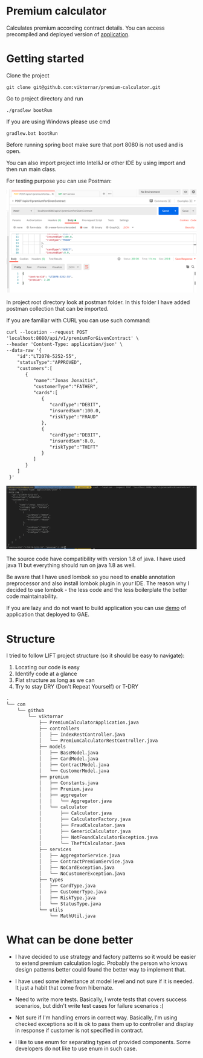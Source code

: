 # Premium calculator
Calculates premium according contract details. You can access precompiled and deployed version of [application](https://learncurve-dev.ey.r.appspot.com/).

# Getting started

Clone the project

```
git clone git@github.com:viktornar/premium-calculator.git
```

Go to project directory and run

```
./gradlew bootRun
```

If you are using Windows please use cmd

```
gradlew.bat bootRun
```

Before running spring boot make sure that port 8080 is not used and is open.

You can also import project into IntelliJ or other IDE by using import and then run main class.

For testing purpose you can use Postman:

![Postman image](images/postman_example.png)



In project root directory look at postman folder. In this folder I have added postman collection that can be imported.

If you are familiar with CURL you can use such command:

```
curl --location --request POST 'localhost:8080/api/v1/premiumForGivenContract' \
--header 'Content-Type: application/json' \
--data-raw '{
    "id":"LT2078-5252-55",
    "statusType":"APPROVED",
    "customers":[
       {
          "name":"Jonas Jonaitis",
          "customerType":"FATHER",
          "cards":[
             {
                "cardType":"DEBIT",
                "insuredSum":100.0,
                "riskType":"FRAUD"
             },
             {
                "cardType":"DEBIT",
                "insuredSum":8.0,
                "riskType":"THEFT"
             }
          ]
       }
    ]
 }'
```

![Curl example](images/curl_example.png)

The source code have compatibility with version 1.8 of java. I have used java 11 but everything should run on java 1.8 as well.

Be aware that I have used lombok so you need to enable annotation preprocessor and also install lombok plugin in your IDE. The reason why I decided to use lombok - the less code and the less boilerplate the better code maintainability.

If you are lazy and do not want to build application you can use [demo](https://learncurve-dev.ey.r.appspot.com/) of application that deployed to GAE.

# Structure

I tried to follow LIFT project structure (so it should be easy to navigate):

1. **L**ocating our code is easy
2. **I**dentify code at a glance
3. **F**lat structure as long as we can
4. **T**ry to stay DRY (Don't Repeat Yourself) or T-DRY
```
.
└── com
    └── github
        └── viktornar
            ├── PremiumCalculatorApplication.java
            ├── controllers
            │   ├── IndexRestController.java
            │   └── PremiumCalculatorRestController.java
            ├── models
            │   ├── BaseModel.java
            │   ├── CardModel.java
            │   ├── ContractModel.java
            │   └── CustomerModel.java
            ├── premium
            │   ├── Constants.java
            │   ├── Premium.java
            │   ├── aggregator
            │   │   └── Aggregator.java
            │   └── calculator
            │       ├── Calculator.java
            │       ├── CalculatorFactory.java
            │       ├── FraudCalculator.java
            │       ├── GenericCalculator.java
            │       ├── NotFoundCalculatorException.java
            │       └── TheftCalculator.java
            ├── services
            │   ├── AggregatorService.java
            │   ├── ContractPremiumService.java
            │   ├── NoCardException.java
            │   └── NoCustomerException.java
            ├── types
            │   ├── CardType.java
            │   ├── CustomerType.java
            │   ├── RiskType.java
            │   └── StatusType.java
            └── utils
                └── MathUtil.java
```

# What can be done better

* I have decided to use strategy and factory patterns so it would be easier to extend premium calculation logic. Probably the person who knows design patterns better could found the better way to implement that.

* I have used some inheritance at model level and not sure if it is needed. It just a habit that come from hibernate.

* Need to write more tests. Basically, I wrote tests that covers success scenarios, but didn't write test cases for failure scenarios :(

* Not sure if I'm handling errors in correct way. Basically, I'm using checked exceptions so it is ok to pass them up to controller and display in response if customer is not specified in contract.

* I like to use enum for separating types of provided components. Some developers do not like to use enum in such case.